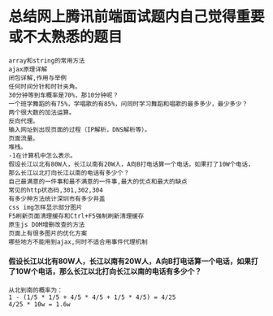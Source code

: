 # 总结网上腾讯前端面试题内自己觉得重要或不太熟悉的题目

    array和string的常用方法
    ajax原理详解
    闭包详解,作用与举例
    任何时间分针和时针夹角。
    30分钟等到车概率是70%，那10分钟呢？
    一个班学舞蹈的有75%，学唱歌的有85%，问同时学习舞蹈和唱歌的最多多少，最少多少？
    两个很大数的加法运算。
    反向代理。
    输入网址到出现页面的过程（IP解析，DNS解析等）。
    页面流量。
    堆栈。
    -1在计算机中怎么表示。
    假设长江以北有80W人，长江以南有20W人，A向B打电话算一个电话，如果打了10W个电话，
    那么长江以北打向长江以南的电话有多少个？
    自己最满意的一件事和最不满意的一件事,最大的优点和最大的缺点
    常见的http状态码,301,302,304
    有多少种方法统计深圳市有多少井盖
    css img怎样显示部分图片
    F5刷新页面清理缓存和Ctrl+F5强制刷新清理缓存
    原生js DOM增删改查的方法
    页面上有很多图片的优化方案
    哪些地方不能用到ajax,何时不适合用事件代理机制
    

####  假设长江以北有80W人，长江以南有20W人，A向B打电话算一个电话，如果打了10W个电话，那么长江以北打向长江以南的电话有多少个？
    
    从北到南的概率为：
    1 - (1/5 * 1/5 + 4/5 * 4/5 + 1/5 * 4/5) = 4/25
    4/25 * 10w = 1.6w
